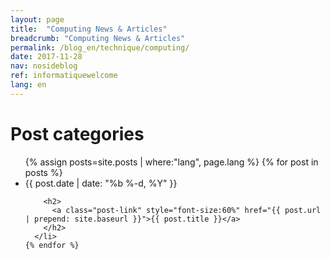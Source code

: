 ```yaml
---
layout: page
title:  "Computing News & Articles"
breadcrumb: "Computing News & Articles"
permalink: /blog_en/technique/computing/
date: 2017-11-28
nav: nosideblog
ref: informatiquewelcome
lang: en
---
```




<!----------------- Liste des articles de blog ------------------->
  <div class="wrapper">
  <h1 class="page-heading">Post categories</h1>
 <ul class="post-list">
    {% assign posts=site.posts | where:"lang", page.lang %}
    {% for post in posts %}
      <li>
        <span class="post-meta">{{ post.date | date: "%b %-d, %Y" }}</span>

        <h2>
          <a class="post-link" style="font-size:60%" href="{{ post.url | prepend: site.baseurl }}">{{ post.title }}</a>
        </h2>
      </li>
    {% endfor %}
  </ul>
  </div>
  <!----------------- Fin de la liste des articles de blog ------------------->
